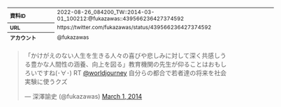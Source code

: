<table style="font-size: 9pt; width: 610px; margin-bottom: 20px; height: 80px;">
<tbody>
    <tr>
        <th align=left>資料ID</th>
        <td align=left>2022-08-26_084200_TW::2014-03-01_100212:@fukazawas::439566236427374592</td>
    </tr>
    <tr>
        <th align=left>URL</th>
        <td align=left>https://twitter.com/fukazawas/status/439566236427374592</td>
    </tr>
    <tr>
        <th align=left>アカウント</th>
        <td align=left>@fukazawas</td>
    </tr>
    <tr>
        <th align=left>ユーザ名</th>
        <td align=left>深澤諭史</td>
    </tr>
    <tr>
        <th align=left>ツイートの記録日時</th>
        <td align=left>2022-08-26_084200_</td>
    </tr>
</tbody>
</table>
<blockquote class="twitter-tweet" data-width="450"  data-lang="ja"><p lang="ja" dir="ltr">「かけがえのない人生を生きる人々の喜びや悲しみに対して深く共感しうる豊かな人間性の涵養、向上を図る」教育機関の先生が仰ることはおもしろいですね(･∀･) RT <a href="https://twitter.com/worldjourney?ref_src=twsrc%5Etfw">@worldjourney</a> 自分らの都合で若者達の将来を社会実験に使うクズ</p>&mdash; 深澤諭史 (@fukazawas) <a href="https://twitter.com/fukazawas/status/439566236427374592?ref_src=twsrc%5Etfw">March 1, 2014</a></blockquote>
<script async src="https://platform.twitter.com/widgets.js" charset="utf-8"></script>


